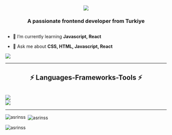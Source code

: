 <h1 align="center">
  <img src="https://readme-typing-svg.demolab.com?font=Fira+Code&pause=1000&random=false&width=435&lines=Hi+there!+%F0%9F%91%8B++I'm+Asr%C4%B1n+Hali%C3%A7;"/>
</h1>
<h3 align="center">A passionate frontend developer from Turkiye</h3>


<p align="left"> <a href="https://twitter.com/" target="blank"><img src="https://img.shields.io/twitter/follow/?logo=twitter&style=for-the-badge" alt="" /></a> </p>

- 🌱 I’m currently learning **Javascript, React**

- 💬 Ask me about **CSS, HTML, Javascript, React**

<div align="center>
  <a href="https://www.linkedin.com/in/asr%C4%B1n-hali%C3%A7" target="_blank">
    <img src="https://img.shields.io/badge/LinkedIn-0077B5?style=for-the-badge&logo=linkedin&logoColor=white" target="_blank"/>
  </a>
</div>

<hr/>
<h2 align="center">  ⚡ Languages-Frameworks-Tools ⚡ </h2>
<br/>
<div align"center">
  <a href="https://skillicons.dev">
    <img src="https://skillicons.dev/icons?i=js,html,css,react,redux" /><br>
    <img src="https://skillicons.dev/icons?i=bootstrap,vscode,git,github,gitlab" />
  </a>
</div>


<hr/>


<p><img align="left" src="https://github-readme-stats.vercel.app/api/top-langs?username=asrinss&show_icons=true&locale=en&layout=compact" alt="asrinss" /></p>

<p>&nbsp;<img align="center" src="https://github-readme-stats.vercel.app/api?username=asrinss&show_icons=true&locale=en" alt="asrinss" /></p>

<p><img align="center" src="https://github-readme-streak-stats.herokuapp.com/?user=asrinss&" alt="asrinss" /></p>

